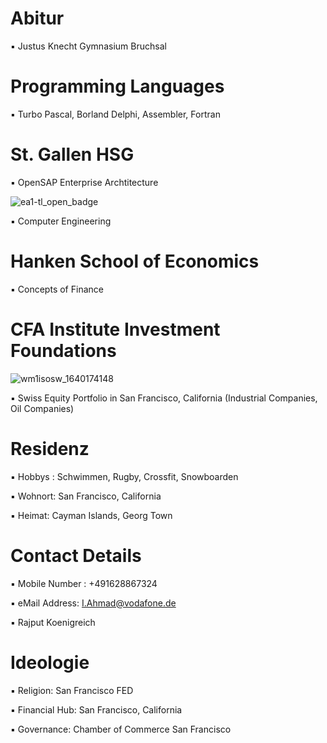 # Abitur

▪︎ Justus Knecht Gymnasium Bruchsal 

# Programming Languages

▪︎ Turbo Pascal, Borland Delphi, Assembler, Fortran

# St. Gallen HSG

▪︎ OpenSAP Enterprise Archtitecture

![ea1-tl_open_badge](https://user-images.githubusercontent.com/95079463/151658291-bc2de3cf-efd4-4f38-bf4a-dde187391570.png)

▪︎ Computer Engineering

# Hanken School of Economics

▪︎ Concepts of Finance

# CFA Institute Investment Foundations 

![wm1isosw_1640174148](https://user-images.githubusercontent.com/95079463/151157248-4fa7d6fe-7dc8-4cd3-a9e1-3263252d3028.png)

▪︎ Swiss Equity Portfolio in San Francisco,  California (Industrial Companies, Oil Companies)

# Residenz 

▪︎ Hobbys : Schwimmen, Rugby, Crossfit, Snowboarden

▪︎ Wohnort: San Francisco, California

▪︎ Heimat: Cayman Islands, Georg Town 

# Contact Details 

▪︎ Mobile Number : +491628867324

▪︎ eMail Address: I.Ahmad@vodafone.de 

▪︎ Rajput Koenigreich 

# Ideologie

▪︎ Religion: San Francisco FED

▪︎ Financial Hub: San Francisco, California

▪︎ Governance: Chamber of Commerce San Francisco 
